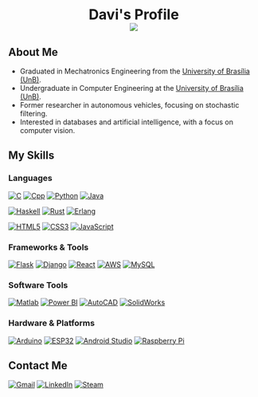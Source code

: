 <h1 align="center">
  Davi's Profile<br />
  <img src="https://komarev.com/ghpvc/?username=deivis6x71619&color=blue&style=flat-square&label=Profile+Views" />
</h1>

## About Me

- Graduated in Mechatronics Engineering from the [University of Brasília (UnB)](http://www.unb.br).
- Undergraduate in Computer Engineering at the [University of Brasília (UnB)](http://www.unb.br).
- Former researcher in autonomous vehicles, focusing on stochastic filtering.
- Interested in databases and artificial intelligence, with a focus on computer vision.

## My Skills

### Languages

[![C](https://img.shields.io/badge/C-FF5733?style=for-the-badge&logo=c&logoColor=white)](https://en.wikipedia.org/wiki/C_(programming_language))
[![Cpp](https://img.shields.io/badge/C%2B%2B-900C3F?style=for-the-badge&logo=c%2B%2B&logoColor=white)](https://cplusplus.com)
[![Python](https://img.shields.io/badge/PYTHON-FFC300?style=for-the-badge&logo=python)](https://www.python.org/)
[![Java](https://img.shields.io/badge/java-%23ED8B00.svg?style=for-the-badge&logo=openjdk&logoColor=white)](https://www.java.com/en/)

[![Haskell](https://img.shields.io/badge/Haskell-5e5086?style=for-the-badge&logo=haskell&logoColor=white)](https://www.haskell.org/)
[![Rust](https://img.shields.io/badge/Rust-%23000000.svg?style=for-the-badge&logo=rust&logoColor=white)](https://www.rust-lang.org/)
[![Erlang](https://img.shields.io/badge/Erlang-A90533?style=for-the-badge&logo=erlang&logoColor=fff)](https://www.erlang.org/)

[![HTML5](https://img.shields.io/badge/HTML5-E34F26?style=for-the-badge&logo=html5&logoColor=white)](https://www.w3.org/standards/webdesign/htmlcss.html)
[![CSS3](https://img.shields.io/badge/CSS3-1572B6?style=for-the-badge&logo=css3&logoColor=white)](https://www.w3.org/standards/webdesign/htmlcss.html)
[![JavaScript](https://img.shields.io/badge/javascript-%23F7DF1E.svg?style=for-the-badge&logo=javascript&logoColor=black)](https://developer.mozilla.org/en-US/docs/Web/JavaScript)

### Frameworks & Tools

[![Flask](https://img.shields.io/badge/Flask-%23000000.svg?style=for-the-badge&logo=flask&logoColor=white)](https://flask.palletsprojects.com/)
[![Django](https://img.shields.io/badge/Django-092E20?style=for-the-badge&logo=django&logoColor=white)](https://www.djangoproject.com/)
[![React](https://img.shields.io/badge/React-%2320232a.svg?style=for-the-badge&logo=react&logoColor=%2361DAFB)](https://reactjs.org/)
[![AWS](https://img.shields.io/badge/AWS-%23FF9900.svg?style=for-the-badge&logo=amazon-aws&logoColor=white)](https://aws.amazon.com/)
[![MySQL](https://img.shields.io/badge/MySQL-%234479A1.svg?style=for-the-badge&logo=mysql&logoColor=white)](https://www.mysql.com)

### Software Tools

[![Matlab](https://img.shields.io/badge/Matlab-355C7D?style=for-the-badge)](https://www.mathworks.com/products/matlab.html)
[![Power BI](https://img.shields.io/badge/Power%20BI-F2C811?style=for-the-badge&logo=powerbi&logoColor=white)](https://powerbi.microsoft.com)
[![AutoCAD](https://img.shields.io/badge/AutoCAD-%2300A9E0.svg?style=for-the-badge&logo=autocad&logoColor=white)](https://www.autodesk.com/products/autocad/overview)
[![SolidWorks](https://img.shields.io/badge/SolidWorks-7A5C5C?style=for-the-badge&logo=solidworks&logoColor=white)](https://www.solidworks.com)

### Hardware & Platforms

[![Arduino](https://img.shields.io/badge/Arduino-%2300979D.svg?style=for-the-badge&logo=arduino&logoColor=white)](https://www.arduino.cc)
[![ESP32](https://img.shields.io/badge/ESP32-%2300C6A4.svg?style=for-the-badge&logo=espressif&logoColor=white)](https://www.espressif.com)
[![Android Studio](https://img.shields.io/badge/android%20studio-346ac1?style=for-the-badge&logo=android%20studio&logoColor=white)](https://developer.android.com/studio)
[![Raspberry Pi](https://img.shields.io/badge/Raspberry%20Pi-%23C51A4A.svg?style=for-the-badge&logo=raspberry%20pi&logoColor=white)](https://www.raspberrypi.com)

<!-- Optional GitHub Stats -->
<!--
## My GitHub Stats

<div align="center">
  <img src="https://github-readme-stats.vercel.app/api?username=davi-salomao&show_icons=true&include_all_commits=true&count_private=true&theme=dracula" height="150" />
  <img src="https://github-readme-stats.vercel.app/api/top-langs?username=davi-salomao&layout=compact&theme=dracula" height="150" />
</div>
-->

## Contact Me

[![Gmail](https://img.shields.io/badge/Gmail-B50023?style=for-the-badge&logo=gmail&logoColor=white)](mailto:removi@gmail.com)
[![LinkedIn](https://img.shields.io/badge/-LinkedIn-%230077B5?style=for-the-badge&logo=linkedin&logoColor=white)](https://www.linkedin.com/in/removi/)
[![Steam](https://img.shields.io/badge/steam-%23000000.svg?style=for-the-badge&logo=steam&logoColor=white)](https://steamcommunity.com/id/removi)

